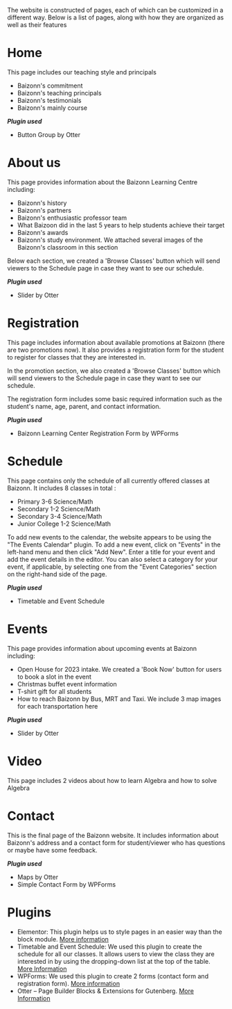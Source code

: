The website is constructed of pages, each of which can be customized in a different way. Below is a list of pages, along with how they are organized as well as their features

# Home
This page includes our teaching style and principals 
  - Baizonn's commitment
  - Baizonn's teaching principals
  - Baizonn's testimonials
  - Baizonn's mainly course

***Plugin used***
  - Button Group by Otter
  
# About us

This page provides information about the Baizonn Learning Centre including:
  - Baizonn's history
  - Baizonn's partners
  - Baizonn's enthusiastic professor team
  - What Baizoon did in the last 5 years to help students achieve their target
  - Baizonn's awards
  - Baizonn's study environment. We attached several images of the Baizonn's classroom in this section

Below each section, we created a 'Browse Classes' button which will send viewers to the Schedule page in case they want to see our schedule.

***Plugin used***
  - Slider by Otter

# Registration

This page includes information about available promotions at Baizonn (there are two promotions now). It also provides a registration form for the student to register for classes that they are interested in.

In the promotion section, we also created a 'Browse Classes' button which will send viewers to the Schedule page in case they want to see our schedule.

The registration form includes some basic required information such as the student's name, age, parent, and contact information.

***Plugin used***
  - Baizonn Learning Center Registration Form by WPForms

# Schedule 

This page contains only the schedule of all currently offered classes at Baizonn.
It includes 8 classes in total :
  - Primary 3-6 Science/Math
  - Secondary 1-2 Science/Math
  - Secondary 3-4 Science/Math
  - Junior College 1-2 Science/Math

To add new events to the calendar, the website appears to be using the "The Events Calendar" plugin. To add a new event, click on "Events" in the left-hand menu and then click "Add New". Enter a title for your event and add the event details in the editor. You can also select a category for your event, if applicable, by selecting one from the "Event Categories" section on the right-hand side of the page.

***Plugin used***
  - Timetable and Event Schedule

# Events

This page provides information about upcoming events at Baizonn including:
  - Open House for 2023 intake. We created a 'Book Now' button for users to book a slot in the event
  - Christmas buffet event information
  - T-shirt gift for all students
  - How to reach Baizonn by Bus, MRT and Taxi. We include 3 map images for each transportation here

***Plugin used***
  - Slider by Otter

# Video

This page includes 2 videos about how to learn Algebra and how to solve Algebra

# Contact

This is the final page of the Baizonn website. It includes information about Baizonn's address and a contact form for student/viewer who has questions or maybe have some feedback.

***Plugin used***
  - Maps by Otter
  - Simple Contact Form by WPForms


# Plugins

- Elementor: This plugin helps us to style pages in an easier way than the block module. [More information](https://wordpress.org/plugins/elementor/)
- Timetable and Event Schedule: We used this plugin to create the schedule for all our classes. It allows users to view the class they are interested in by using the dropping-down list at the top of the table. [More Information](https://wordpress.com/fr/plugins/mp-timetable) 
- WPForms: We used this plugin to create 2 forms (contact form and registration form). [More information](https://wpforms.com/)
- Otter – Page Builder Blocks & Extensions for Gutenberg. [More Information](https://wordpress.org/plugins/otter-blocks/)

